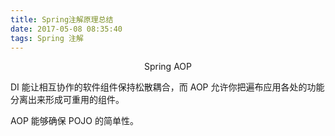 ```yaml
---
title: Spring注解原理总结
date: 2017-05-08 08:35:40
tags: Spring 注解
---
```




<div align="center">

Spring AOP

</div>

<!-- more-->

DI 能让相互协作的软件组件保持松散耦合，而 AOP 允许你把遍布应用各处的功能分离出来形成可重用的组件。

AOP 能够确保 POJO 的简单性。